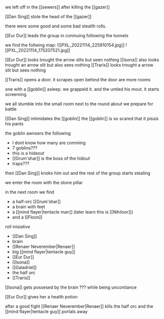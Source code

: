 we left off in the [[sewers]] after killing the [[gazer]]

[[Dan Sing]] stole the head of the [[gazer]]

there were some good and some bad stealth rolls.

[[Eur Dur]] leads the group in coninuing following the tunnels

we find the follwing map:
![[PXL_20221114_225910154.jpg]]
![[PXL_20221114_175207521.jpg]]

[[Eur Dur]] looks trought the arrow slits but seen nothing
[[Isona]] also looks trought an arrow slit but also sees nothing
[[Traris]] looks trought a arrow slit but sees nothing

[[Traris]] opens a door. it scrapes open
behind the door are more rooms

one with a [[goblin]] asleep. we grappeld it.
and the untied his mout. it starts screeming

we all stumble into the small room next to the round about
we prepare for battle

[[Dan Sing]] intimidates the [[goblin]] 
the [[goblin]] is so scared that it pissis his pants

the goblin awnsers the following
- I dont know how many are comming
- 7 goblins???
- this is a hideout
- [[Grum'shar]] is the boss of the hidout
- traps???

then [[Dan Sing]] knoks him out and the rest of the group starts stealing

we enter the room with the stone pillar

in the next room we find 

- a half-orc [[Grum'shar]] 
- a brain with feet
- a [[mind flayer|tentacle man]] (later learn this is [[Nihiloor]])
- and a [[Floon]]

roll inisiative
- [[Dan Sing]]
- brain
- [[Renaer Neverember|Renaer]]
- big [[mind flayer|tentacle guy]]
- [[Eur Dur]]
- [[Isona]]
- [[Galadriel]]
- the half orc
- [[Traris]]

[[Isona]] gets possesed by the brain ???
while being uncontiance

[[Eur Dur]] gives her a health potion

after a good fight [[Renaer Neverember|Renaer]] kills the half orc
and the [[mind flayer|tentacle guy]] portals away



